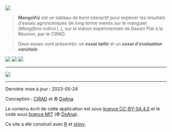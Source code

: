 <img src="mangoviz-logo.png" id="logo"> 

> **MangoViz** est un tableau de bord interactif pour explorer les résultats d'essais agronomiques de long terme menés sur le manguier (*Mangifera indica* L.), sur la station expérimentale de Bassin Plat à la Réunion, par le CIRAD.

> Deux essais sont présentés: un ***essai taille*** et un ***essai d'évaluation variétale***



<p class="center">
  <span>
    <img src="accueil_taille.png">
    <img src="accueil_varietes.png">
    <img src="accueil_graph.png">
  </span>
</p>

***

<p class="center">
  <span>
    <img src="bande_logos.png" class="logo-10">
  </span>
</p>


*** 

Dernière mise à jour : 2023-05-24



Conception : <a href="https://www.cirad.fr/" target="_blank">CIRAD</a> et © <a href="https://doana-r.com" target="_blank">DoAna</a>
<!-- Photographies © XXX sauf mention contraire -->

Le contenu écrit de cette application est sous <a href="https://creativecommons.org/licenses/by-sa/4.0/" target="_blank">licence CC-BY-SA 4.0</a> et le code sous <a href="https://mit-license.org/" target="_blank">licence MIT</a> (© <a href="https://doana-r.com" target="_blank">DoAna</a>).

Ce site a été construit avec <a href="https://www.r-project.org/" target="_blank">R</a> et <a href="https://shiny.rstudio.com/" target="_blank">shiny</a>.

<!--Code source : https://gitlab.com/cirad-apps/mangoviz-->




